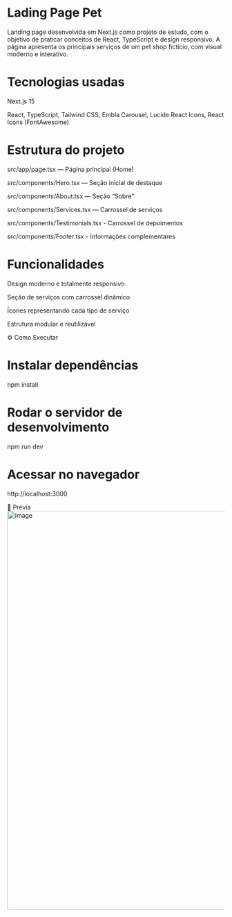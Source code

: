 # Lading Page Pet

Landing page desenvolvida em Next.js como projeto de estudo, com o objetivo de praticar conceitos de React, TypeScript e design responsivo. A página apresenta os principais serviços de um pet shop fictício, com visual moderno e interativo.

# Tecnologias usadas

Next.js 15

React, TypeScript, Tailwind CSS, Embla Carousel, Lucide React Icons, React Icons (FontAwesome)

# Estrutura do projeto

src/app/page.tsx — Página principal (Home)

src/components/Hero.tsx — Seção inicial de destaque

src/components/About.tsx — Seção “Sobre”

src/components/Services.tsx — Carrossel de serviços

src/components/Testimonials.tsx - Carrossel de depoimentos

src/components/Footer.tsx - Informações complementares

# Funcionalidades

Design moderno e totalmente responsivo

Seção de serviços com carrossel dinâmico

Ícones representando cada tipo de serviço

Estrutura modular e reutilizável

⚙️ Como Executar
# Instalar dependências
npm install

# Rodar o servidor de desenvolvimento
npm run dev

# Acessar no navegador
http://localhost:3000

📸 Prévia
<img width="1667" height="921" alt="image" src="https://github.com/user-attachments/assets/f6ec2670-748d-46a2-bb8b-6286f5b3d8ce" />
